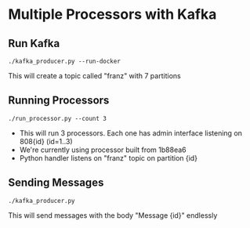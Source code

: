 # Multiple Processors with Kafka

## Run Kafka

	./kafka_producer.py --run-docker

This will create a topic called "franz" with 7 partitions

## Running Processors

	./run_processor.py --count 3

* This will run 3 processors. Each one has admin interface listening on 808{id} (id=1..3)
* We're currently using processor built from 1b88ea6
* Python handler listens on "franz" topic on partition {id}

## Sending Messages

	./kafka_producer.py


This will send messages with the body "Message {id}" endlessly
